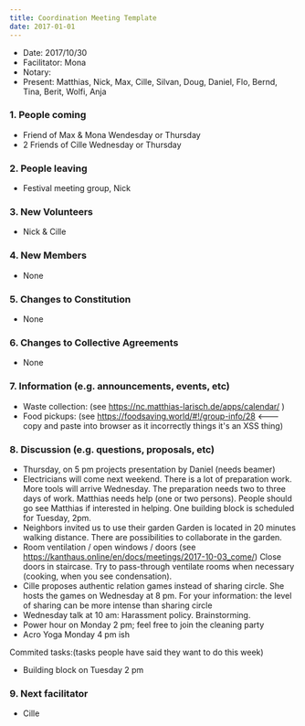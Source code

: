 ```yaml
---
title: Coordination Meeting Template
date: 2017-01-01
---
```


<!-- Hello facilitator/notary! Thank you for your services. Here is some advice for facilitating coordination meetings:
  - Notify people 10 minutes before the meeting starts. (Watching the clock is not super fun, people will be grateful if you do it for them.)
  - Start at 10:00 sharp, or earlier if everyone is there. (Waiting is time-wasting, be a time-saver!)
  - Go through the ordered points in order, even if nothing has changed. (They are arranged to try and get the most relevant information to most people.)
  - Feel welcome to moderate conversation if off-topic or too detailed. (Are listeners interested? Are speakers satisfied? Can you identify a sub-group?)
  - Try to finish the meeting before 11:00. (There is always more to talk about and it's important for people to know that CoMes don't take forever.)
  - Leave the room once the meeting has ended. (This sends a clear signal to everyone else that they can also leave and get on with their day.)
  - Have fun!
-->

- Date: 2017/10/30
- Facilitator: Mona
- Notary: 
- Present: Matthias, Nick, Max, Cille, Silvan, Doug, Daniel, Flo, Bernd, Tina, Berit, Wolfi, Anja

### 1. People coming
- Friend of Max & Mona Wendesday or Thursday
- 2 Friends of Cille Wednesday or Thursday

### 2. People leaving
- Festival meeting group, Nick

### 3. New Volunteers
- Nick & Cille

### 4. New Members
- None

### 5. Changes to Constitution
- None

### 6. Changes to Collective Agreements
- None

### 7. Information (e.g. announcements, events, etc)
- Waste collection: (see https://nc.matthias-larisch.de/apps/calendar/ )
- Food pickups: (see https://foodsaving.world/#!/group-info/28 <--- copy and paste into browser as it incorrectly things it's an XSS thing)

### 8. Discussion (e.g. questions, proposals, etc)
- Thursday, on 5 pm projects presentation by Daniel (needs beamer) 
- Electricians will come next weekend. There is a lot of preparation work. More tools will arrive Wednesday.
The preparation needs two to three days of work. Matthias needs help (one or two persons). People should go see Matthias if interested in helping.
One building block is scheduled for Tuesday, 2pm.
- Neighbors invited us to use their garden
Garden is located in 20 minutes walking distance. There are possibilities to collaborate in the garden.
- Room ventilation / open windows / doors (see https://kanthaus.online/en/docs/meetings/2017-10-03_come/) 
Close doors in staircase. Try to pass-through ventilate rooms when necessary (cooking, when you see condensation).
- Cille proposes authentic relation games instead of sharing circle. She hosts the games on Wednesday at 8 pm. For your information: the level of sharing can be more intense than sharing circle
- Wednesday talk at 10 am: Harassment policy. Brainstorming.  
- Power hour on Monday 2 pm; feel free to join the cleaning party
- Acro Yoga Monday 4 pm ish

Commited tasks:(tasks people have said they want to do this week)
- Building block on Tuesday 2 pm


### 9. Next facilitator
- Cille
